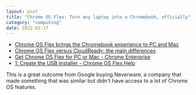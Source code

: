 ```yaml
---
layout: post
title: "Chrome OS Flex: Turn any laptop into a Chromebook, officially"
category: "computing"
date: 2022-02-17
---
```


- [Chrome OS Flex brings the Chromebook experience to PC and Mac](https://chromeunboxed.com/chrome-os-flex-free-windows-pc-macbook-mac-os/)
- [Chrome OS Flex versus CloudReady: the main differences](https://chromeunboxed.com/chrome-os-flex-versus-neverware-cloudready/)
- [Get Chrome OS Flex for PC or Mac - Chrome Enterprise](https://chromeenterprise.google/os/chromeosflex/)
- [1: Create the USB installer - Chrome OS Flex Help](https://support.google.com/chromeosflex/answer/11541904?hl=en&ref_topic=11551271)

This is a great outcome from Google buying Neverware, a company that made something that was similar but didn't have access to a lot of Chrome OS features.
